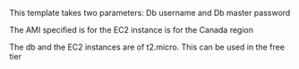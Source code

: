 This template takes two parameters: Db username and Db master password

The AMI specified is for the EC2 instance is for the Canada region

The db and the EC2 instances are of t2.micro. This can be used in the free tier